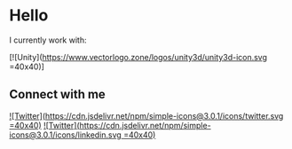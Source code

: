 # Hello

I currently work with:

[![Unity](<https://www.vectorlogo.zone/logos/unity3d/unity3d-icon.svg> =40x40)]

## Connect with me

[![Twitter](<https://cdn.jsdelivr.net/npm/simple-icons@3.0.1/icons/twitter.svg> =40x40)](https://twitter.com/MSavioti)
[![Twitter](https://cdn.jsdelivr.net/npm/simple-icons@3.0.1/icons/linkedin.svg =40x40)](https://www.linkedin.com/in/angelo-savioti/)
